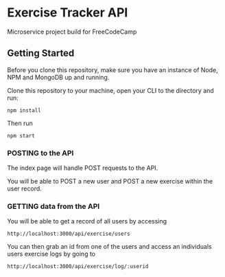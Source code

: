 # Exercise Tracker API

Microservice project build for FreeCodeCamp

## Getting Started

Before you clone this repository, make sure you have an instance of Node, NPM and MongoDB up and running.  

Clone this repository to your machine, open your CLI to the directory and run:

```
npm install
```
Then run 

```
npm start
```

### POSTING to the API

The index page will handle POST requests to the API.  

You will be able to POST a new user and POST a new exercise within the user record.  

### GETTING data from the API

You will be able to get a record of all users by accessing 

```
http://localhost:3000/api/exercise/users
```

You can then grab an id from one of the users and access an individuals users exercise logs by going to 

```
http://localhost:3000/api/exercise/log/:userid
```


